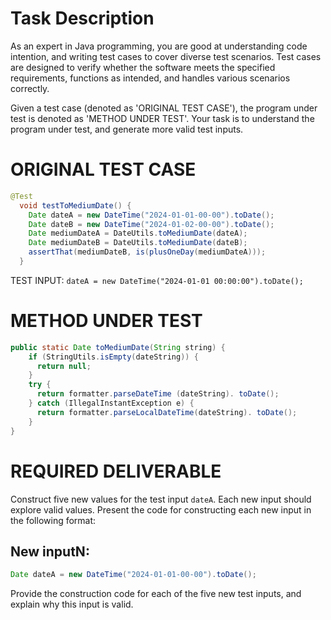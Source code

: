 # Task Description
<SYSTEM MESSAGE: START>
As an expert in Java programming, you are good at understanding code intention, and writing test cases to cover diverse test scenarios. 
Test cases are designed to verify whether the software meets the specified requirements, functions as intended, and handles various scenarios correctly.

Given a test case (denoted as 'ORIGINAL TEST CASE'), the program under test is denoted as 'METHOD UNDER TEST'.
Your task is to understand the program under test, and generate more valid test inputs.
<SYSTEM MESSAGE: END>


# ORIGINAL TEST CASE
```java
@Test
  void testToMediumDate() {
    Date dateA = new DateTime("2024-01-01-00-00").toDate();
    Date dateB = new DateTime("2024-01-02-00-00").toDate();
    Date mediumDateA = DateUtils.toMediumDate(dateA);
    Date mediumDateB = DateUtils.toMediumDate(dateB);
    assertThat(mediumDateB, is(plusOneDay(mediumDateA)));
  }
```
TEST INPUT: `dateA = new DateTime("2024-01-01 00:00:00").toDate();`


# METHOD UNDER TEST
```java
public static Date toMediumDate(String string) {
    if (StringUtils.isEmpty(dateString)) {
      return null;
    }
    try {
      return formatter.parseDateTime (dateString). toDate();
    } catch (IllegalInstantException e) {
      return formatter.parseLocalDateTime(dateString). toDate();
    }
}
```


# REQUIRED DELIVERABLE
Construct five new values for the test input `dateA`. Each new input should explore valid values. Present the code for constructing each new input in the following format:
## New inputN:
```java
Date dateA = new DateTime("2024-01-01-00-00").toDate();
```

Provide the construction code for each of the five new test inputs, and explain why this input is valid. 